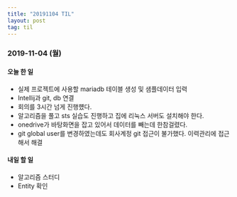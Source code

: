 ```yaml
---
title: "20191104 TIL"
layout: post
tag: til
---
```


### 2019-11-04 (월)
#### 오늘 한 일  
- 실제 프로젝트에 사용할 mariadb 테이블 생성 및 샘플데이터 입력
- Intellij과 git, db 연결
- 회의를 3시간 넘게 진행헀다.
- 알고리즘을 풀고 sts 실습도 진행하고 집에 리눅스 서버도 설치해야 한다.
- onedrive가 바탕화면을 잡고 있어서 데이터를 빼는데 한참걸렸다.
- git global user를 변경하였는데도 회사계정 git 접근이 불가했다. 이력관리에 접근해서 해결


#### 내일 할 일
- 알고리즘 스터디
- Entity 확인

